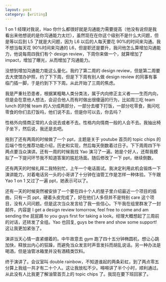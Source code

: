 ```yaml
---
layout: post
category: [writing]
---
```


1 on 1 经理对我说，Hao 你什么都很好就是沟通能力需要提高（他没有说但是我看出来他想说的是你沟通能力太烂），虽然现在在你这个级别不是什么大问题，但是等以后到 L5 了就是大问题，因为 L6 以后的人每天要花 90%的时间来沟通。我不想当每天花 90%时间来沟通的 L6，但是职还是要升，我问他怎么算增加沟通能力，他说每周四我们有个 design review，下周你来做一个，就算增加了 impact，增加了曝光，从而增加了沟通能力。

没想到增加沟通能力能这么量化。我约了第二周的 design review，但是第二周要去大使馆办护照，约了下下周，但是下下周有别人做 design review 的同事有事临门插一脚，于是约到下下下周。从此开始了三周的焦虑。

我是严重社恐患者，根据某粗略人类分类法，属于内向修正主义者——生而内向，但是会在意他人想法，会迎合他人而有时做出很傻逼的行为，比如周三吃 team lunch 的时候 team 的人分成两部分，一部分去楼下打饭，一部分吃零食，我问吃零食的你们去打饭吗，他们说不去，但是你可以去，你去吗？

性格外向情商正常的人会说去或者不去。性格内向情商一般的人会不去。我抽出椅子坐下，然后说，我还是去吧。

拖到了还有两周的时候做了一个 ppt，主题是关于 youtube 首页的 topic chips 的后端个性化推荐功能介绍，历史和实现，然后每天倒数着过日子。下下周周四下午两点要当众演讲。还有一周的时候我找 Yao 演习了一遍。她是个好人，还帮我模拟了一下提问环节我不知道答案的尴尬场面。随后修改了一下 ppt，继续倒数。

还有两天的时候礼拜二我特别忙，上午一个电话面试。我决定利用此机会锻炼一下演讲能力，对着电话另一头的小哥讲了十分钟在油管工作是怎样一种体验。下午跟 Yao 1 on 1 又过了一遍 ppt，她表示可以了。

还有一天的时候突然被安排了一个要在四十个人的屋子里介绍最近一个项目的插曲，只有一页 ppt，硬着头皮完成了，好在他们人多但并不是特别 care 这个项目，没有人问问题。但是这次当众发言给了我一些信心。下午我在组里群发了一封邮件，内容是 I get a design review tomorrow, feel free to come and am sending the 屁屁踢 to you guys first for taking a look。经理大概想起了三周前的对话，还转发了全组。Yao 也回复, guys be there and show some support!这让我更加紧张了。

演讲当天心情一直紧绷着的。中午故意去 gym 跑了四十五分钟椭圆机，想让心跳加快，释放出内心的狂躁，而避免当众发言时声音发抖而胡乱说话。另一种办法是喝酒，但是油管冰箱里并没有酒精类饮料。

终于演讲了。会议室叫 double rainbow，不知道谁起的两条彩虹，到了两点零五分算上我组一共才有二十个人。这让我放松不少。嘚嘚讲了半个小时，顺利通过。从此没有人比我更了解油管首页上的 topic chips 了。我现在要下班回家了。
